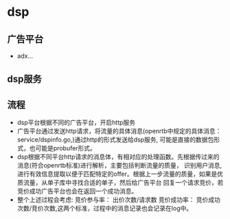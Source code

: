 dsp
=====

广告平台
-------
* adx...

dsp服务
-------

流程
---
* dsp平台根据不同的广告平台，开启http服务
* 广告平台通过发送http请求，将流量的具体消息(openrtb中规定的具体消息：service/dspinfo.go,)通过http的形式发送给dsp服务,
可能是直接的数据包形式，也可能是probufer形式。
* dsp根据不同平台http请求的消息体，有相对应的处理函数。先根据传过来的消息(符合openrtb标准)进行解析，主要包括判断流量的质量，
识别用户消息,进行有效信息提取以便于匹配特定的offer。根据上一步流量的质量，如果是优质流量，从单子库中寻找合适的单子，然后给广告平台
回复一个请求竞价，若竞价成功广告平台也会在返回一个成功消息。
* 整个上述过程会考虑:
竞价参与率： 出价次数/请求数
竞价成功率： 竞价成功次数/竞价次数,这两个标准，过程中的消息记录也会记录在log中。





